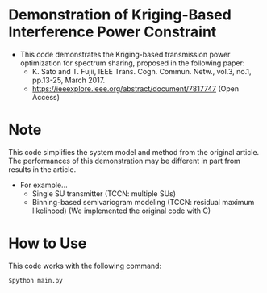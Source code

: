 # Demonstration of Kriging-Based Interference Power Constraint
* This code demonstrates the Kriging-based transmission power optimization for spectrum sharing, proposed in the following paper:
  * K. Sato and T. Fujii, IEEE Trans. Cogn. Commun. Netw., vol.3, no.1, pp.13-25, March 2017.
  * https://ieeexplore.ieee.org/abstract/document/7817747 (Open Access)

# Note
This code simplifies the system model and method from the original article.
The performances of this demonstration may be different in part from results in the article.
* For example...
  * Single SU transmitter (TCCN: multiple SUs)
  * Binning-based semivariogram modeling (TCCN: residual maximum likelihood)
(We implemented the original code with C)

# How to Use
This code works with the following command:
```
$python main.py
```
